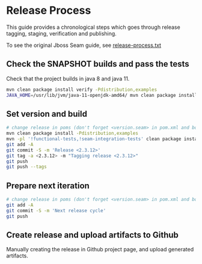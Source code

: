 # Release Process

This guide provides a chronological steps which goes through release tagging, staging, verification and publishing.

To see the original Jboss Seam guide, see [release-process.txt](release-process.txt)

## Check the SNAPSHOT builds and pass the tests

Check that the project builds in java 8 and java 11.

```bash
mvn clean package install verify -Pdistribution,examples
JAVA_HOME=/usr/lib/jvm/java-11-openjdk-amd64/ mvn clean package install verify -Pdistribution,examples
```

## Set version and build 

```bash
# change release in poms (don't forget <version.seam> in pom.xml and bom/pom.xml), README.md and distribution/src/assembly/changelog.txt
mvn clean package install -Pdistribution,examples
mvn -pl '!functional-tests,!seam-integration-tests' clean package install deploy
git add -A
git commit -S -m 'Release <2.3.12>'
git tag -a <2.3.12> -m "Tagging release <2.3.12>"
git push
git push --tags
```


## Prepare next iteration

```bash
# change release in poms (don't forget <version.seam> in pom.xml and bom/pom.xml) and distribution/src/assembly/changelog.txt
git add -A
git commit -S -m 'Next release cycle'
git push
```

## Create release and upload artifacts to Github

Manually creating the release in Github project page, and upload generated artifacts.
